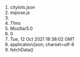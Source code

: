 1. citylots.json
2. expose.js
3. 
4. 71ms
5. Mozilla/5.0
6. 0
7. Tue, 12 Oct 2021 18:38:02 GMT
8. application/json; charset=utf-8
9. fetchData()